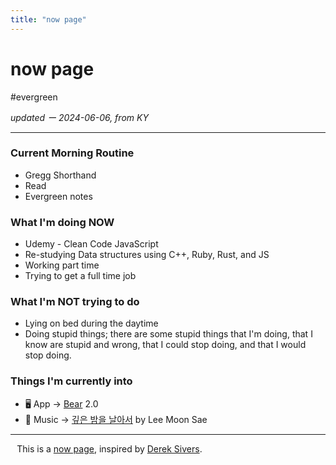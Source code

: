 ```yaml
---
title: "now page"
---
```


# now page
#evergreen

_updated ー 2024-06-06, from KY_

---

### Current Morning Routine
- Gregg Shorthand
- Read
- Evergreen notes

### What I'm doing NOW
- Udemy - Clean Code JavaScript
- Re-studying Data structures using C++, Ruby, Rust, and JS
- Working part time
- Trying to get a full time job

### What I'm NOT trying to do
* Lying on bed during the daytime
* Doing stupid things; there are some stupid things that I'm doing, that I know are stupid and wrong, that I could stop doing, and that I would stop doing.

### Things I'm currently into
* 🖥️ App → [Bear](https://bear.app/) 2.0
* 🎵 Music → [깊은 밤을 날아서](https://open.spotify.com/track/5vVL45nncczKCWS0uIQpzN?si=dc5714d243724e39) by Lee Moon Sae

---

⠀This is a [now page](https://nownownow.com/about), inspired by [Derek Sivers](https://sive.rs/nowff).

